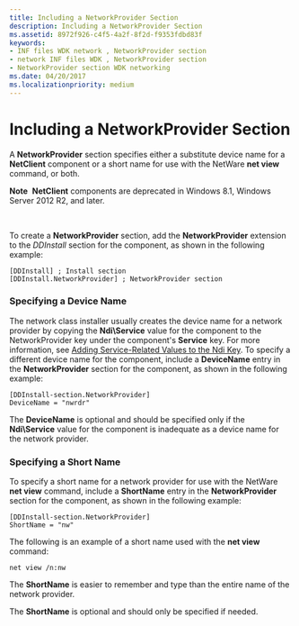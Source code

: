 ```yaml
---
title: Including a NetworkProvider Section
description: Including a NetworkProvider Section
ms.assetid: 8972f926-c4f5-4a2f-8f2d-f9353fdbd83f
keywords:
- INF files WDK network , NetworkProvider section
- network INF files WDK , NetworkProvider section
- NetworkProvider section WDK networking
ms.date: 04/20/2017
ms.localizationpriority: medium
---
```


# Including a NetworkProvider Section





A **NetworkProvider** section specifies either a substitute device name for a **NetClient** component or a short name for use with the NetWare **net view** command, or both.

**Note**  **NetClient** components are deprecated in Windows 8.1, Windows Server 2012 R2, and later.

 

To create a **NetworkProvider** section, add the **NetworkProvider** extension to the *DDInstall* section for the component, as shown in the following example:
```INF
[DDInstall] ; Install section
[DDInstall.NetworkProvider] ; NetworkProvider section
```

### Specifying a Device Name

The network class installer usually creates the device name for a network provider by copying the **Ndi\\Service** value for the component to the NetworkProvider key under the component's **Service** key. For more information, see [Adding Service-Related Values to the Ndi Key](adding-service-related-values-to-the-ndi-key.md). To specify a different device name for the component, include a **DeviceName** entry in the **NetworkProvider** section for the component, as shown in the following example:

```INF
[DDInstall-section.NetworkProvider]
DeviceName = "nwrdr"
```

The **DeviceName** is optional and should be specified only if the **Ndi\\Service** value for the component is inadequate as a device name for the network provider.

### Specifying a Short Name

To specify a short name for a network provider for use with the NetWare **net view** command, include a **ShortName** entry in the **NetworkProvider** section for the component, as shown in the following example:

```INF
[DDInstall-section.NetworkProvider]
ShortName = "nw"
```

The following is an example of a short name used with the **net view** command:

```INF
net view /n:nw
```

The **ShortName** is easier to remember and type than the entire name of the network provider.

The **ShortName** is optional and should only be specified if needed.

 

 





